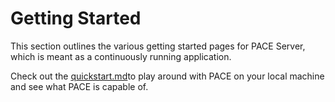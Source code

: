 # Getting Started

This section outlines the various getting started pages for PACE Server, which is meant as a continuously running application.

Check out the [quickstart.md](quickstart.md "mention")to play around with PACE on your local machine and see what PACE is capable of.
